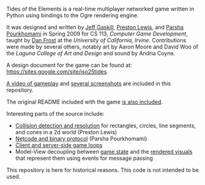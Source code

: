 Tides of the Elements is a real-time multiplayer networked game written
in Python using bindings to the Ogre rendering engine.

It was designed and written by
[Jeff Gaskill](https://github.com/mistergaskill),
[Preston Lewis](https://github.com/hosemagi), and
[Parsha Pourkhomami](https://github.com/parshap)
in Spring 2009 for CS 113, *Computer Game Development*, taught by
[Dan Frost](http://frost.ics.uci.edu) at the *University of California,
Irvine*. Contributions were made by several others, notably art by Aaron Moore and David Woo of the *Laguna College of Art and Design* and sound by Andria Coyne.

A design document for the game can be found at:
https://sites.google.com/site/iso25tides.

[A video of gameplay](media/tote.wmv) and [several
screenshots](media/screenshots) are included in this repository.

The original README included with the game [is also
included](game/trunk/readme.txt).

Interesting parts of the source include:

 * [Collision detection and resolution](game/trunk/gamestate/collision.py) for rectangles, circles, line segments, and cones in a 2d world (Preston Lewis)
 * [Netcode and binary protocol](game/trunk/net) (Parsha Pourkhomami)
 * [Client and server-side game loops](game/trunk/application.py)
 * Model-View decoupling between [game state](game/trunk/gamestate) and the [rendered visuals](game/trunk/nodes.py) that represent them using events for message passing

This repository is here for historical reasons. This code is not
intended to be used.
